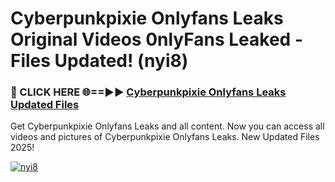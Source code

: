 # Cyberpunkpixie Onlyfans Leaks Original Videos 0nlyFans Leaked - Files Updated! (nyi8)

<h3>🔴 CLICK HERE 🌐==►► <a href="https://tinyurl.com/2jnfzry5" rel="nofollow">Cyberpunkpixie Onlyfans Leaks Updated Files</a></h3>

Get Cyberpunkpixie Onlyfans Leaks and all content. Now you can access all videos and pictures of Cyberpunkpixie Onlyfans Leaks. New Updated Files 2025!

[![nyi8](https://i.imgur.com/GyGTBgg.gif)](https://tinyurl.com/2jnfzry5)
